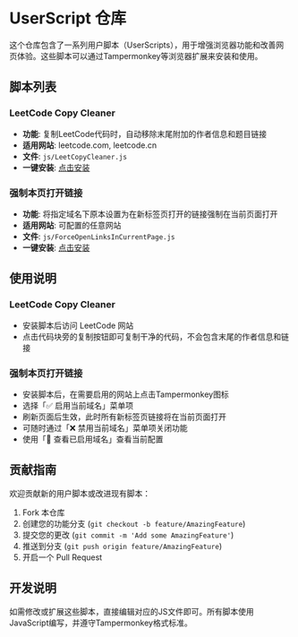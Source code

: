 # UserScript 仓库

这个仓库包含了一系列用户脚本（UserScripts），用于增强浏览器功能和改善网页体验。这些脚本可以通过Tampermonkey等浏览器扩展来安装和使用。

## 脚本列表

### LeetCode Copy Cleaner
- **功能**: 复制LeetCode代码时，自动移除末尾附加的作者信息和题目链接
- **适用网站**: leetcode.com, leetcode.cn
- **文件**: `js/LeetCopyCleaner.js`
- **一键安装**: [点击安装](https://www.tampermonkey.net/install.php?src=https://raw.githubusercontent.com/lesir831/UserScript/main/js/LeetCopyCleaner.js)

### 强制本页打开链接
- **功能**: 将指定域名下原本设置为在新标签页打开的链接强制在当前页面打开
- **适用网站**: 可配置的任意网站
- **文件**: `js/ForceOpenLinksInCurrentPage.js`
- **一键安装**: [点击安装](https://www.tampermonkey.net/install.php?src=https://raw.githubusercontent.com/lesir831/UserScript/main/js/ForceOpenLinksInCurrentPage.js)


## 使用说明

### LeetCode Copy Cleaner
- 安装脚本后访问 LeetCode 网站
- 点击代码块旁的复制按钮即可复制干净的代码，不会包含末尾的作者信息和链接

### 强制本页打开链接
- 安装脚本后，在需要启用的网站上点击Tampermonkey图标
- 选择「✅ 启用当前域名」菜单项
- 刷新页面后生效，此时所有新标签页链接将在当前页面打开
- 可随时通过「❌ 禁用当前域名」菜单项关闭功能
- 使用「📜 查看已启用域名」查看当前配置

## 贡献指南

欢迎贡献新的用户脚本或改进现有脚本：

1. Fork 本仓库
2. 创建您的功能分支 (`git checkout -b feature/AmazingFeature`)
3. 提交您的更改 (`git commit -m 'Add some AmazingFeature'`)
4. 推送到分支 (`git push origin feature/AmazingFeature`)
5. 开启一个 Pull Request

## 开发说明

如需修改或扩展这些脚本，直接编辑对应的JS文件即可。所有脚本使用JavaScript编写，并遵守Tampermonkey格式标准。
